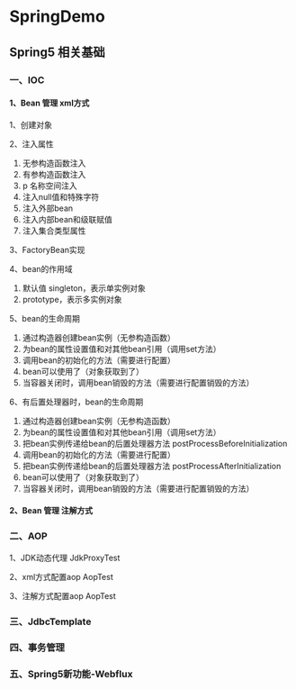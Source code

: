 # SpringDemo

## Spring5 相关基础

### 一、IOC
#### 1、Bean 管理 xml方式
1、创建对象

2、注入属性
1. 无参构造函数注入
2. 有参构造函数注入
3. p 名称空间注入
4. 注入null值和特殊字符
5. 注入外部bean
6. 注入内部bean和级联赋值
7. 注入集合类型属性

3、FactoryBean实现

4、bean的作用域
1. 默认值 singleton，表示单实例对象
2. prototype，表示多实例对象

5、bean的生命周期
1. 通过构造器创建bean实例（无参构造函数）
2. 为bean的属性设置值和对其他bean引用（调用set方法）
3. 调用bean的初始化的方法（需要进行配置）
4. bean可以使用了（对象获取到了）
5. 当容器关闭时，调用bean销毁的方法（需要进行配置销毁的方法）

6、有后置处理器时，bean的生命周期
1. 通过构造器创建bean实例（无参构造函数）
2. 为bean的属性设置值和对其他bean引用（调用set方法）
3. 把bean实例传递给bean的后置处理器方法 postProcessBeforeInitialization
4. 调用bean的初始化的方法（需要进行配置）
5. 把bean实例传递给bean的后置处理器方法 postProcessAfterInitialization
6. bean可以使用了（对象获取到了）
7. 当容器关闭时，调用bean销毁的方法（需要进行配置销毁的方法）

#### 2、Bean 管理 注解方式

### 二、AOP
1、JDK动态代理 JdkProxyTest

2、xml方式配置aop AopTest

3、注解方式配置aop AopTest

### 三、JdbcTemplate

### 四、事务管理

### 五、Spring5新功能-Webflux
